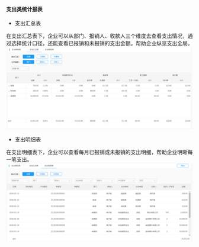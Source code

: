 #### 支出类统计报表

* 支出汇总表

在支出汇总表下，企业可以从部门、报销人、收款人三个维度去查看支出情况，通过选择统计口径，还能查看已报销和未报销的支出金额。帮助企业纵览支出全局。![](/img/git4.png)

* 支出明细表

在支出明细表下，企业可以查看每月已报销或未报销的支出明细，帮助企业明晰每一笔支出。![](/img/git5.png)

#### 



